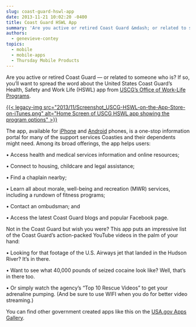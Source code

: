 ```yaml
---
slug: coast-guard-hswl-app
date: 2013-11-21 10:02:20 -0400
title: Coast Guard HSWL App
summary: 'Are you active or retired Coast Guard &mdash; or related to someone who is? If so, you’ll want to spread the word about the United States Coast Guard&#8217;s Health, Safety and Work Life (HSWL) app from USCG’s Office of Work-Life Programs.'
authors:
  - genevieve-contey
topics:
  - mobile
  - mobile-apps
  - Thursday Mobile Products
---
```


Are you active or retired Coast Guard — or related to someone who is? If so, you’ll want to spread the word about the United States Coast Guard&#8217;s Health, Safety and Work Life (HSWL) app from [USCG’s Office of Work-Life Programs](http://www.uscg.mil/HSWL/).

[{{< legacy-img src="2013/11/Screenshot_USCG-HSWL-on-the-App-Store-on-iTunes.png" alt="Home Screen of USCG HSWL app showing the program options" >}}](https://s3.amazonaws.com/digitalgov/_legacy-img/2013/11/Screenshot_USCG-HSWL-on-the-App-Store-on-iTunes.png)

The app, available for [iPhone](https://itunes.apple.com/us/app/uscg-hswl/id669218420?mt=8) and [Android](https://play.google.com/store/apps/details?id=com.ravensolutions.coastguard&hl=en) phones, is a one-stop information portal for many of the support services Coasties and their dependents might need. Among its broad offerings, the app helps users:

• Access health and medical services information and online resources;
  
• Connect to housing, childcare and legal assistance;
  
• Find a chaplain nearby;
  
• Learn all about morale, well-being and recreation (MWR) services, including a rundown of fitness programs;
  
• Contact an ombudsman; and
  
• Access the latest Coast Guard blogs and popular Facebook page.

Not in the Coast Guard but wish you were? This app puts an impressive list of the Coast Guard&#8217;s action-packed YouTube videos in the palm of your hand:

• Looking for that footage of the U.S. Airways jet that landed in the Hudson River? It’s in there.
  
• Want to see what 40,000 pounds of seized cocaine look like? Well, that’s in there too.
  
• Or simply watch the agency’s “Top 10 Rescue Videos” to get your adrenaline pumping. (And be sure to use WIFI when you do for better video streaming.)

You can find other government created apps like this on the [USA.gov Apps Gallery](http://apps.usa.gov/).